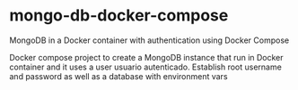 # mongo-db-docker-compose
MongoDB in a Docker container with authentication using Docker Compose

Docker compose project to create a MongoDB instance that run in Docker container and it uses a user usuario autenticado.
Establish root username and password as well as a database with environment vars
